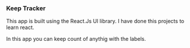 ### Keep Tracker

This app is built using the React.Js UI library. I have done this projects to learn react.

In this app you can keep count of anythig with the labels.
